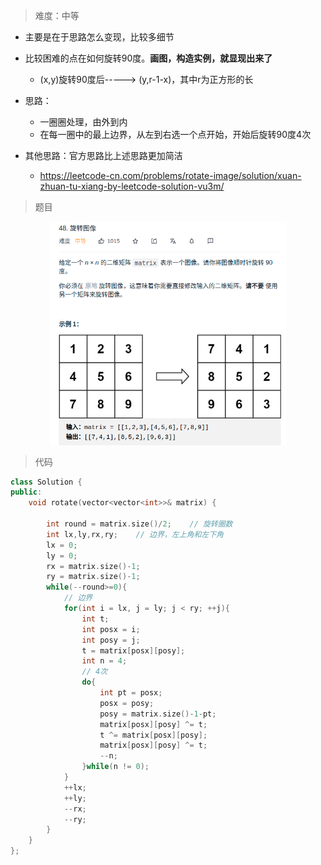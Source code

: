 > 难度：中等
- 主要是在于思路怎么变现，比较多细节
- 比较困难的点在如何旋转90度。**画图，构造实例，就显现出来了**
  - (x,y)旋转90度后-----> (y,r-1-x)，其中r为正方形的长

- 思路：
  - 一圈圈处理，由外到内
  - 在每一圈中的最上边界，从左到右选一个点开始，开始后旋转90度4次

- 其他思路：官方思路比上述思路更加简洁
  - https://leetcode-cn.com/problems/rotate-image/solution/xuan-zhuan-tu-xiang-by-leetcode-solution-vu3m/

> 题目
<div align="center" style="zoom:60%"><img src="./pic/48-1.png"></div>

> 代码

```cpp
class Solution {
public:
    void rotate(vector<vector<int>>& matrix) {

        int round = matrix.size()/2;    // 旋转圈数
        int lx,ly,rx,ry;    // 边界，左上角和左下角
        lx = 0;
        ly = 0;
        rx = matrix.size()-1;
        ry = matrix.size()-1;
        while(--round>=0){
            // 边界
            for(int i = lx, j = ly; j < ry; ++j){
                int t;
                int posx = i;
                int posy = j;
                t = matrix[posx][posy];
                int n = 4;
                // 4次
                do{
                    int pt = posx;
                    posx = posy;
                    posy = matrix.size()-1-pt;
                    matrix[posx][posy] ^= t;
                    t ^= matrix[posx][posy];
                    matrix[posx][posy] ^= t;
                    --n;
                }while(n != 0);
            }
            ++lx;
            ++ly;
            --rx;
            --ry;
        }
    }
};
```